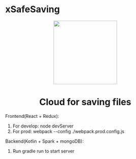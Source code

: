 # xSafeSaving

<div align="center">
    <img width="200" height="200"
      src="https://github.com/VitalyNikolaev/xSafeSaving/raw/master/Frontend/assets/favicon.png">
  <h1>Cloud for saving files</h1>
</div>


Frontend(React + Redux): 

 1. For develop: node devServer
 2. For prod: webpack  --config ./webpack.prod.config.js   
 
Backend(Kotlin + Spark + mongoDB):

1. Run gradle run to start server
